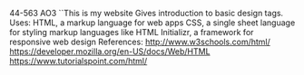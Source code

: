 44-563 AO3 ``This is my website
Gives introduction to basic design tags.
Uses:
HTML, a markup language for web apps
CSS, a single sheet language for styling markup languages like HTML
Initializr, a framework for responsive web design
References:
http://www.w3schools.com/html/
https://developer.mozilla.org/en-US/docs/Web/HTML
https://www.tutorialspoint.com/html/